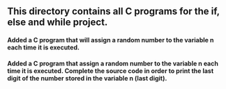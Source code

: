## This directory contains all C programs for the if, else and while project. 
#### Added a C program that will assign a random number to the variable n each time it is executed.
#### Added a C program that assign a random number to the variable n each time it is executed. Complete the source code in order to print the last digit of the number stored in the variable n (last digit).
